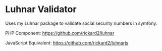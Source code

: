 Luhnar Validator
======

Uses my Luhnar package to validate social security numbers in symfony.

PHP Component: https://github.com/rickard2/luhnar

JavaScript Equivalent: https://github.com/rickard2/luhnarjs
